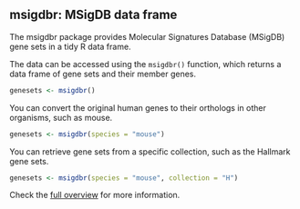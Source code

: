 ## msigdbr: MSigDB data frame

The msigdbr package provides Molecular Signatures Database (MSigDB) gene sets in a tidy R data frame.

The data can be accessed using the `msigdbr()` function, which returns a data frame of gene sets and their member genes.

```r
genesets <- msigdbr()
```

You can convert the original human genes to their orthologs in other organisms, such as mouse.

```r
genesets <- msigdbr(species = "mouse")
```

You can retrieve gene sets from a specific collection, such as the Hallmark gene sets.

```r
genesets <- msigdbr(species = "mouse", collection = "H")
```

Check the [full overview](articles/msigdbr-intro.html) for more information.
